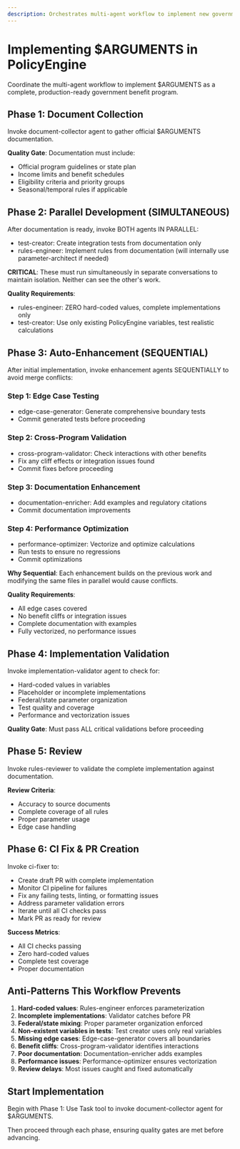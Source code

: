 ```yaml
---
description: Orchestrates multi-agent workflow to implement new government benefit programs
---
```


# Implementing $ARGUMENTS in PolicyEngine

Coordinate the multi-agent workflow to implement $ARGUMENTS as a complete, production-ready government benefit program.

## Phase 1: Document Collection
Invoke document-collector agent to gather official $ARGUMENTS documentation.

**Quality Gate**: Documentation must include:
- Official program guidelines or state plan
- Income limits and benefit schedules
- Eligibility criteria and priority groups
- Seasonal/temporal rules if applicable

## Phase 2: Parallel Development (SIMULTANEOUS)
After documentation is ready, invoke BOTH agents IN PARALLEL:
- test-creator: Create integration tests from documentation only
- rules-engineer: Implement rules from documentation (will internally use parameter-architect if needed)

**CRITICAL**: These must run simultaneously in separate conversations to maintain isolation. Neither can see the other's work.

**Quality Requirements**:
- rules-engineer: ZERO hard-coded values, complete implementations only
- test-creator: Use only existing PolicyEngine variables, test realistic calculations

## Phase 3: Auto-Enhancement (SEQUENTIAL)

After initial implementation, invoke enhancement agents SEQUENTIALLY to avoid merge conflicts:

### Step 1: Edge Case Testing

- edge-case-generator: Generate comprehensive boundary tests
- Commit generated tests before proceeding

### Step 2: Cross-Program Validation

- cross-program-validator: Check interactions with other benefits
- Fix any cliff effects or integration issues found
- Commit fixes before proceeding

### Step 3: Documentation Enhancement

- documentation-enricher: Add examples and regulatory citations
- Commit documentation improvements

### Step 4: Performance Optimization

- performance-optimizer: Vectorize and optimize calculations
- Run tests to ensure no regressions
- Commit optimizations

**Why Sequential**: Each enhancement builds on the previous work and modifying the same files in parallel would cause conflicts.

**Quality Requirements**:
- All edge cases covered
- No benefit cliffs or integration issues
- Complete documentation with examples
- Fully vectorized, no performance issues

## Phase 4: Implementation Validation
Invoke implementation-validator agent to check for:
- Hard-coded values in variables
- Placeholder or incomplete implementations
- Federal/state parameter organization
- Test quality and coverage
- Performance and vectorization issues

**Quality Gate**: Must pass ALL critical validations before proceeding

## Phase 5: Review
Invoke rules-reviewer to validate the complete implementation against documentation.

**Review Criteria**:
- Accuracy to source documents
- Complete coverage of all rules
- Proper parameter usage
- Edge case handling

## Phase 6: CI Fix & PR Creation
Invoke ci-fixer to:
- Create draft PR with complete implementation
- Monitor CI pipeline for failures
- Fix any failing tests, linting, or formatting issues
- Address parameter validation errors
- Iterate until all CI checks pass
- Mark PR as ready for review

**Success Metrics**:
- All CI checks passing
- Zero hard-coded values
- Complete test coverage
- Proper documentation


## Anti-Patterns This Workflow Prevents

1. **Hard-coded values**: Rules-engineer enforces parameterization
2. **Incomplete implementations**: Validator catches before PR
3. **Federal/state mixing**: Proper parameter organization enforced
4. **Non-existent variables in tests**: Test creator uses only real variables
5. **Missing edge cases**: Edge-case-generator covers all boundaries
6. **Benefit cliffs**: Cross-program-validator identifies interactions
7. **Poor documentation**: Documentation-enricher adds examples
8. **Performance issues**: Performance-optimizer ensures vectorization
9. **Review delays**: Most issues caught and fixed automatically

## Start Implementation

Begin with Phase 1: Use Task tool to invoke document-collector agent for $ARGUMENTS.

Then proceed through each phase, ensuring quality gates are met before advancing.
